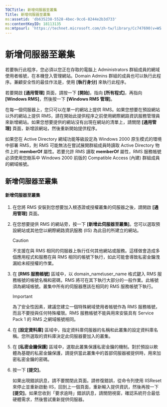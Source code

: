 ```yaml
---
TOCTitle: 新增伺服器至叢集
Title: 新增伺服器至叢集
ms:assetid: 'db635238-5528-4bec-9cc6-8244e2b3d733'
ms:contentKeyID: 18113135
ms:mtpsurl: 'https://technet.microsoft.com/zh-tw/library/Cc747690(v=WS.10)'
---
```


新增伺服器至叢集
================

若要執行此程序，您必須以您正在存取的電腦上 Administrators 群組成員的網域使用者帳號，在本機登入管理網站。Domain Admins 群組的成員也可以執行此程序。兼顧安全性的最佳作法是，使用 **\[執行身分\]** 來執行此程序。

若要開啟 **\[通用管理\]** 頁面，請按一下 **\[開始\]**，指向 **\[所有程式\]**，再指向 **\[Windows RMS\]**，然後按一下 **\[Windows RMS 管理\]**。

在每一個伺服器上，您只可以在單一的網站上提供 RMS。如果您想要在預設網站以外的網站上提供 RMS，請在開始此提供程序之前使用網際網路資訊服務管理員來新增網站。如果您想要提供的網站沒有出現在網站的清單上，請關閉 **\[通用管理\]** 頁面，新增該網站，然後重新開始提供程序。

如果您在 Active Directory 網域功能等級設定為 Windows 2000 原生模式的環境中部署 RMS，則 RMS 可能無法在嘗試展開群組成員時讀取 Active Directory 物件上的 **memberOf** 屬性。若要允許 RMS 讀取 **memberOf** 屬性，RMS 服務帳號必須使用您樹系中 Windows 2000 前版的 Compatible Access (內建) 群組成員的網域帳號。

新增伺服器至叢集
----------------

#### 新增伺服器至叢集

1.  在您將 RMS 安裝到您想要加入根憑證或授權叢集的伺服器之後，請開啟 **\[通用管理\]** 頁面。

2.  在您想要提供 RMS 的網站旁，按一下 **\[新增此伺服器至叢集\]**。您可以選取預設網站或其他您以網際網路資訊服務 (IIS) 為此目的所建立的網站。

    > [!CAUTION]  
    > 不支援在與 RMS 相同的伺服器上執行任何其他網站或服務。這樣做會造成多個應用程式和服務在與 RMS 相同的帳號下執行，如此可能會導致私密金鑰洩漏給未經授權的作業。

3.  在 **\[RMS 服務帳號\]** 區域中，以 domain\_name\\user\_name 格式鍵入 RMS 服務帳號的帳號名稱和密碼，RMS 將可在其下執行大部分的一般作業。此帳號須為網域帳號。叢集中所有的伺服器應該在相同的 RMS 服務帳號下執行。

    > [!IMPORTANT]  
    > 為了安全性因素，建議您建立一個特殊網域使用者帳號作為 RMS 服務帳號，而且不要授與任何特殊權限。RMS 服務帳號不能與用來安裝具有 Service Pack 1 的 RMS 之網域帳號相同。

4.  在 **\[設定資料庫\]** 區域中，指定資料庫伺服器的名稱和此叢集的設定資料庫名稱。您所選取的資料庫決定此伺服器要加入的叢集。

5.  在 **\[私密金鑰保護\]** 區域中，選取此叢集保護私密金鑰的機制。對於預設以軟體為基礎的私密金鑰保護，請提供當此叢集中的首部伺服器被提供時，用來加密私密金鑰的密碼。

6.  按一下 **\[提交\]**。

    如果出現錯誤訊息，請不要關閉此頁面。請修復錯誤，從命令列使用 IISReset 來停止並重新啟動 IIS，回到上一個頁面，重新輸入提供資訊，然後再按一下 **\[提交\]**。如果您收到「要求逾時」錯誤訊息，請關閉視窗，確認系統符合最低硬體需求，然後嘗試重新提供伺服器。
